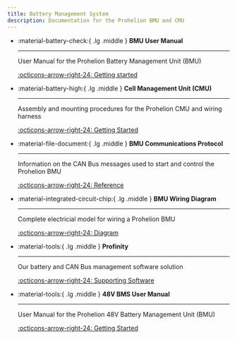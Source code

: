 ```yaml
---
title: Battery Management System
description: Documentation for the Prohelion BMU and CMU
---
```


<div class="grid cards" markdown>

-   :material-battery-check:{ .lg .middle } __BMU User Manual__

    ---

    User Manual for the Prohelion Battery Management Unit (BMU)

    [:octicons-arrow-right-24: Getting started](User_Manual/index.md)

-   :material-battery-high:{ .lg .middle } __Cell Management Unit (CMU)__

    ---

    Assembly and mounting procedures for the Prohelion CMU and wiring harness

    [:octicons-arrow-right-24: Getting Started](Cell_Management_Unit/index.md)

-   :material-file-document:{ .lg .middle } __BMU Communications Protocol__

    ---

    Information on the CAN Bus messages used to start and control the Prohelion BMU

    [:octicons-arrow-right-24: Reference](Communications_Protocol/index.md)

-   :material-integrated-circuit-chip:{ .lg .middle } __BMU Wiring Diagram__

    ---

    Complete electricial model for wiring a Prohelion BMU

    [:octicons-arrow-right-24: Diagram](Wiring_Diagram/pdfs/PHLN67.018v1%20BMU%20Wiring%20Diagram.pdf)    

-   :material-tools:{ .lg .middle } __Profinity__

    ---

    Our battery and CAN Bus management software solution

    [:octicons-arrow-right-24: Supporting Software](../Profinity/70_Prohelion_Batteries.md)

-   :material-tools:{ .lg .middle } __48V BMS User Manual__

    ---

    User Manual for the Prohelion 48V Battery Management Unit (BMU)

    [:octicons-arrow-right-24: Getting Started](48V_BMU_User_Manual/index.md)

</div>
